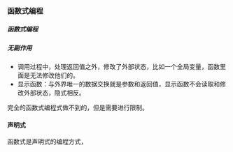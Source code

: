 ### 函数式编程

##### 函数式编程

##### 无副作用

- 调用过程中，处理返回值之外，修改了外部状态，比如一个全局变量，函数里面是无法修改他们的。
- 显示函数：与外界唯一的数据交换就是参数和返回值，显示函数不会读取和修改外部状态，隐式相反。

完全的函数式编程式做不到的，但是需要进行限制。

#### 声明式

函数式是声明式的编程方式，